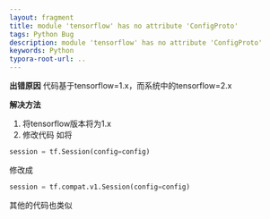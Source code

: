 ```yaml
---
layout: fragment
title: module 'tensorflow' has no attribute 'ConfigProto'
tags: Python Bug
description: module 'tensorflow' has no attribute 'ConfigProto'
keywords: Python
typora-root-url: ..
---
```


**出错原因**
代码基于tensorflow=1.x，而系统中的tensorflow=2.x

**解决方法**
1. 将tensorflow版本将为1.x
2. 修改代码
如将
```python
session = tf.Session(config=config)
```
修改成
```python
session = tf.compat.v1.Session(config=config)
```
其他的代码也类似





<!--stackedit_data:
eyJoaXN0b3J5IjpbLTQ4MDA4ODYyMV19
-->